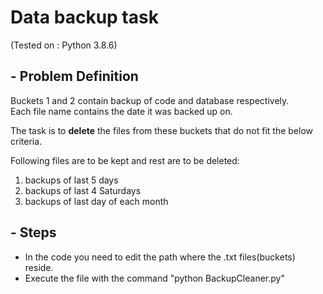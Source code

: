 # Data backup task 
(Tested on : Python 3.8.6)

## - Problem Definition
Buckets 1 and 2 contain backup of code and database respectively.  
Each file name contains the date it was backed up on.

The task is to **delete** the files from these buckets that do not fit the below criteria.

Following files are to be kept and rest are to be deleted:
1. backups of last 5 days
2. backups of last 4 Saturdays
3. backups of last day of each month

## - Steps

- In the code you need to edit the path where the .txt files(buckets) reside.
- Execute the file with the command "python BackupCleaner.py"
